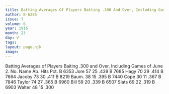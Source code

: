 ```yaml
---
title: Batting Averages Of Players Batting .300 And Over, Including Games Of June 2
author: B-6286
issue: 7
volume: 6
year: 1916
month: 23
day: V
tags:
layout: page.njk
image:
---
```

Batting Averages of Players Baiting .300 and Over, Including Games of June 2.       No. Name Ab. Hits Pct. B 6353 Jore 57 25 .439 B 7685 Hagy 70 29 .414 B 7664 Jacoby 73 30 .411 B 8219 Baum. 38 15 .395 B 7440 Cope 30 11 .367 B 7846 Taylor 74 27 .365 B 6960 Bill 59 20 .339 B 6507 Slats 69 22 .319 B 6903 Walter 48 15 .300   




